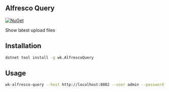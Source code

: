 ## Alfresco Query

[![NuGet](https://img.shields.io/nuget/v/wk.AlfrescoQuery.svg)](https://www.nuget.org/packages/wk.AlfrescoQuery)

Show latest upload files

## Installation

```bash
dotnet tool install -g wk.AlfrescoQuery
```

## Usage

```bash
wk-alfresco-query --host http://localhost:8082 --user admin --password admin
```